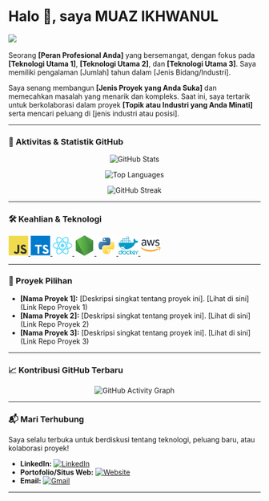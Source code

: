 # Halo 👋, saya MUAZ IKHWANUL

<img src="https://media1.giphy.com/media/v1.Y2lkPTc5MGI3NjExZHY5bmxvMmprMnB5ZzJueTBhZXdtc2JneGl5aWQzbWFka2g5NGZmMSZlcD12MV9pbnRlcm5hbF9naWZfYnlfaWQmY3Q9Zw/s3pho1tLLupZp1qtQB/giphy.gif" width="100">

Seorang **[Peran Profesional Anda]** yang bersemangat, dengan fokus pada **[Teknologi Utama 1]**, **[Teknologi Utama 2]**, dan **[Teknologi Utama 3]**. Saya memiliki pengalaman [Jumlah] tahun dalam [Jenis Bidang/Industri].

Saya senang membangun **[Jenis Proyek yang Anda Suka]** dan memecahkan masalah yang menarik dan kompleks. Saat ini, saya tertarik untuk berkolaborasi dalam proyek **[Topik atau Industri yang Anda Minati]** serta mencari peluang di [jenis industri atau posisi].

---

### 🚀 Aktivitas & Statistik GitHub

<p align="center">
  <img src="https://github-readme-stats.vercel.app/api?username=[nama-pengguna-github-anda]&show_icons=true&theme=radical" alt="GitHub Stats">
</p>

<p align="center">
  <img src="https://github-readme-stats.vercel.app/api/top-langs/?username=[nama-pengguna-github-anda]&layout=compact&theme=radical" alt="Top Languages">
</p>

<p align="center">
  <img src="https://github-readme-streak-stats.herokuapp.com/?user=[nama-pengguna-github-anda]&theme=radical" alt="GitHub Streak">
</p>

---

### 🛠️ Keahlian & Teknologi

<p align="left">
  <a href="https://developer.mozilla.org/en-US/docs/Web/JavaScript" target="_blank"> <img src="https://raw.githubusercontent.com/devicons/devicon/master/icons/javascript/javascript-original.svg" alt="javascript" width="40" height="40"/> </a>
  <a href="https://www.typescriptlang.org/" target="_blank"> <img src="https://raw.githubusercontent.com/devicons/devicon/master/icons/typescript/typescript-original.svg" alt="typescript" width="40" height="40"/> </a>
  <a href="https://react.dev/" target="_blank"> <img src="https://raw.githubusercontent.com/devicons/devicon/master/icons/react/react-original.svg" alt="react" width="40" height="40"/> </a>
  <a href="https://nodejs.org" target="_blank"> <img src="https://raw.githubusercontent.com/devicons/devicon/master/icons/nodejs/nodejs-original.svg" alt="nodejs" width="40" height="40"/> </a>
  <a href="https://www.python.org" target="_blank"> <img src="https://raw.githubusercontent.com/devicons/devicon/master/icons/python/python-original.svg" alt="python" width="40" height="40"/> </a>
  <a href="https://www.docker.com/" target="_blank"> <img src="https://raw.githubusercontent.com/devicons/devicon/master/icons/docker/docker-plain-wordmark.svg" alt="docker" width="40" height="40"/> </a>
  <a href="https://aws.amazon.com" target="_blank"> <img src="https://raw.githubusercontent.com/devicons/devicon/master/icons/amazonwebservices/amazonwebservices-original-wordmark.svg" alt="aws" width="40" height="40"/> </a>
  </p>

---

### 🚀 Proyek Pilihan

* **[Nama Proyek 1]:** [Deskripsi singkat tentang proyek ini]. [Lihat di sini](Link Repo Proyek 1)
* **[Nama Proyek 2]:** [Deskripsi singkat tentang proyek ini]. [Lihat di sini](Link Repo Proyek 2)
* **[Nama Proyek 3]:** [Deskripsi singkat tentang proyek ini]. [Lihat di sini](Link Repo Proyek 3)

---

### 📈 Kontribusi GitHub Terbaru

<p align="center">
  <img src="https://activity-graph.herokuapp.com/graph?username=[nama-pengguna-github-anda]&theme=github" alt="GitHub Activity Graph"/>
</p>

---

### 📬 Mari Terhubung

Saya selalu terbuka untuk berdiskusi tentang teknologi, peluang baru, atau kolaborasi proyek!
* **LinkedIn:** [![LinkedIn](https://img.shields.io/badge/LinkedIn-%230077B5.svg?&style=for-the-badge&logo=linkedin&logoColor=white)](https://www.linkedin.com/in/[nama-pengguna-linkedin-anda])
* **Portofolio/Situs Web:** [![Website](https://img.shields.io/badge/Website-FF5722?style=for-the-badge&logo=google-chrome&logoColor=white)](https://www.situswebanda.com)
* **Email:** [![Gmail](https://img.shields.io/badge/Gmail-D14836?style=for-the-badge&logo=gmail&logoColor=white)](mailto:[alamat-email-anda])

---
